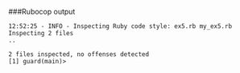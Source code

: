 ###Rubocop output
```
12:52:25 - INFO - Inspecting Ruby code style: ex5.rb my_ex5.rb
Inspecting 2 files
..

2 files inspected, no offenses detected
[1] guard(main)>
```
